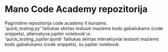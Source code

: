 # Mano Code Academy repozitorija
Pagrindine repozitorija code academy lt kursams.  
_'quick_testing.py'_ failiukas skirtas testuoti maziems kodo gabaliukams (code snippets), alternatyva jupiter notebook'ui.  
_'quick_testing_jupiter.ipynb'_ failiukas skirtas interaktyviai testuoti maziems kodo gabaliukams (code snippets), su jupiter notebook.  